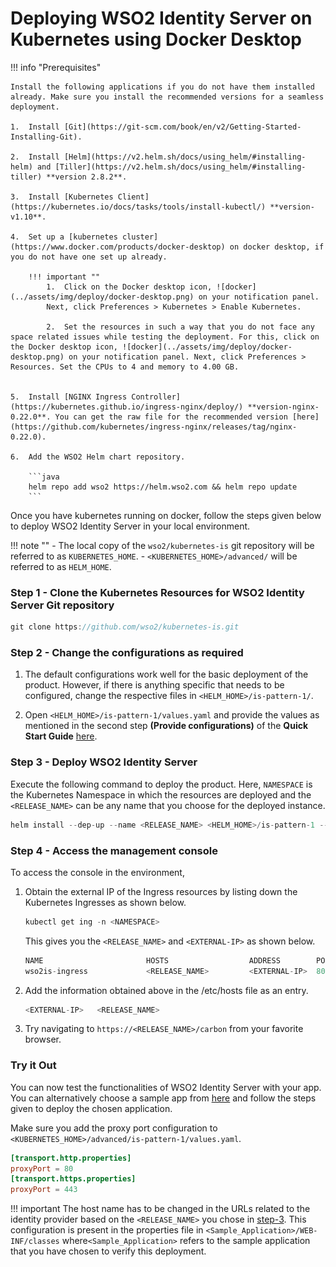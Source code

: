 # Deploying WSO2 Identity Server on Kubernetes using Docker Desktop 

!!! info "Prerequisites"

    Install the following applications if you do not have them installed already. Make sure you install the recommended versions for a seamless deployment. 

    1.  Install [Git](https://git-scm.com/book/en/v2/Getting-Started-Installing-Git). 
    
    2.  Install [Helm](https://v2.helm.sh/docs/using_helm/#installing-helm) and [Tiller](https://v2.helm.sh/docs/using_helm/#installing-tiller) **version 2.8.2**.

    3.  Install [Kubernetes Client](https://kubernetes.io/docs/tasks/tools/install-kubectl/) **version-v1.10**. 

    4.  Set up a [kubernetes cluster](https://www.docker.com/products/docker-desktop) on docker desktop, if you do not have one set up already. 

		!!! important ""
			1.	Click on the Docker desktop icon, ![docker](../assets/img/deploy/docker-desktop.png) on your notification panel. 
			Next, click Preferences > Kubernetes > Enable Kubernetes.  

			2.	Set the resources in such a way that you do not face any space related issues while testing the deployment. For this, click on the Docker desktop icon, ![docker](../assets/img/deploy/docker-desktop.png) on your notification panel. Next, click Preferences > Resources. Set the CPUs to 4 and memory to 4.00 GB.  
			

    5.  Install [NGINX Ingress Controller](https://kubernetes.github.io/ingress-nginx/deploy/) **version-nginx-0.22.0**. You can get the raw file for the recommended version [here](https://github.com/kubernetes/ingress-nginx/releases/tag/nginx-0.22.0).

    6.  Add the WSO2 Helm chart repository.

        ```java
        helm repo add wso2 https://helm.wso2.com && helm repo update
		```

Once you have kubernetes running on docker, follow the steps given below to deploy WSO2 Identity Server in your local environment. 

!!! note ""
	-	The local copy of the `wso2/kubernetes-is` git repository will be referred to as `KUBERNETES_HOME`.
	-	`<KUBERNETES_HOME>/advanced/` will be referred to as `HELM_HOME`.

### Step 1 - Clone the Kubernetes Resources for WSO2 Identity Server Git repository

```java
git clone https://github.com/wso2/kubernetes-is.git
```

### Step 2 - Change the configurations as required 

1.	The default configurations work well for the basic deployment of the product. However, if there is anything specific that needs to be configured, change the respective files in `<HELM_HOME>/is-pattern-1/`. 

2.	 Open `<HELM_HOME>/is-pattern-1/values.yaml` and provide the values as mentioned in the second step **(Provide configurations)** of the **Quick Start Guide** [here](https://hub.helm.sh/charts/wso2/is-pattern-1).

### Step 3 - Deploy WSO2 Identity Server

Execute the following command to deploy the product. Here, `NAMESPACE` is the Kubernetes Namespace in which the resources are deployed and the `<RELEASE_NAME>` can be any name that you choose for the deployed instance. 

```java
helm install --dep-up --name <RELEASE_NAME> <HELM_HOME>/is-pattern-1 --namespace <NAMESPACE>
```

### Step 4 - Access the management console

To access the console in the environment,

1.	Obtain the external IP of the Ingress resources by listing down the Kubernetes Ingresses as shown below. 

	```java
	kubectl get ing -n <NAMESPACE>
	```
	This gives you the `<RELEASE_NAME>` and `<EXTERNAL-IP>` as shown below. 

	```java 
	NAME                       HOSTS                  ADDRESS        PORTS     AGE
	wso2is-ingress             <RELEASE_NAME>         <EXTERNAL-IP>  80, 443   3m
	```

2.	Add the information obtained above in the /etc/hosts file as an entry. 

	```java
	<EXTERNAL-IP>	<RELEASE_NAME>
	```

3.	Try navigating to `https://<RELEASE_NAME>/carbon` from your favorite browser.

### Try it Out 

You can now test the functionalities of WSO2 Identity Server with your app. You can alternatively choose a sample app from [here](../../learn/deploying-the-sample-app) and follow the steps given to deploy the chosen application. 

Make sure you add the proxy port configuration to `<KUBERNETES_HOME>/advanced/is-pattern-1/values.yaml`. 

```toml
[transport.http.properties]
proxyPort = 80
[transport.https.properties]
proxyPort = 443
```

!!! important 
	The host name has to be changed in the URLs related to the identity provider based on the `<RELEASE_NAME>` you chose in [step-3](#step-3-deploy-wso2-identity-server). This configuration is present in the properties file in `<Sample_Application>/WEB-INF/classes` where`<Sample_Application>` refers to the sample application that you have chosen to verify this deployment. 